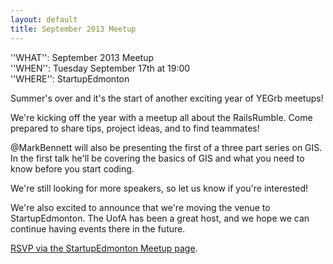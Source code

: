 ```yaml
---
layout: default
title: September 2013 Meetup
---
```


''WHAT'': September 2013 Meetup  
''WHEN'': Tuesday September 17th at 19:00  
''WHERE'': StartupEdmonton  

Summer's over and it's the start of another exciting year of YEGrb meetups!

We're kicking off the year with a meetup all about the RailsRumble. Come prepared to share tips, project ideas, and to find teammates!

@MarkBennett will also be presenting the first of a three part series on GIS. In the first talk he'll be covering the basics of GIS and what you need to know before you start coding.

We're still looking for more speakers, so let us know if you're interested!

We're also excited to announce that we're moving the venue to StartupEdmonton. The UofA has been a great host, and we hope we can continue having events there in the future.

[RSVP via the StartupEdmonton Meetup page](http://www.meetup.com/startupedmonton/events/138173042/).

